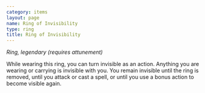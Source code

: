 ```yaml
---
category: items
layout: page
name: Ring of Invisibility
type: ring
title: Ring of Invisibility 
---
```

_Ring, legendary (requires attunement)_ 

While wearing this ring, you can turn invisible as an action. Anything you are wearing or carrying is invisible with you. You remain invisible until the ring is removed, until you attack or cast a spell, or until you use a bonus action to become visible again. 